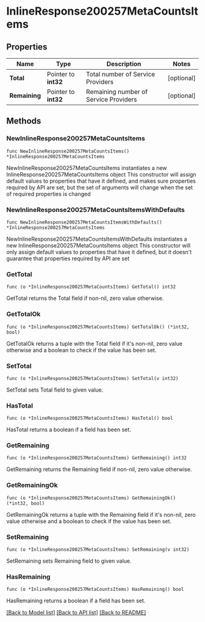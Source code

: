# InlineResponse200257MetaCountsItems

## Properties

Name | Type | Description | Notes
------------ | ------------- | ------------- | -------------
**Total** | Pointer to **int32** | Total number of Service Providers | [optional] 
**Remaining** | Pointer to **int32** | Remaining number of Service Providers | [optional] 

## Methods

### NewInlineResponse200257MetaCountsItems

`func NewInlineResponse200257MetaCountsItems() *InlineResponse200257MetaCountsItems`

NewInlineResponse200257MetaCountsItems instantiates a new InlineResponse200257MetaCountsItems object
This constructor will assign default values to properties that have it defined,
and makes sure properties required by API are set, but the set of arguments
will change when the set of required properties is changed

### NewInlineResponse200257MetaCountsItemsWithDefaults

`func NewInlineResponse200257MetaCountsItemsWithDefaults() *InlineResponse200257MetaCountsItems`

NewInlineResponse200257MetaCountsItemsWithDefaults instantiates a new InlineResponse200257MetaCountsItems object
This constructor will only assign default values to properties that have it defined,
but it doesn't guarantee that properties required by API are set

### GetTotal

`func (o *InlineResponse200257MetaCountsItems) GetTotal() int32`

GetTotal returns the Total field if non-nil, zero value otherwise.

### GetTotalOk

`func (o *InlineResponse200257MetaCountsItems) GetTotalOk() (*int32, bool)`

GetTotalOk returns a tuple with the Total field if it's non-nil, zero value otherwise
and a boolean to check if the value has been set.

### SetTotal

`func (o *InlineResponse200257MetaCountsItems) SetTotal(v int32)`

SetTotal sets Total field to given value.

### HasTotal

`func (o *InlineResponse200257MetaCountsItems) HasTotal() bool`

HasTotal returns a boolean if a field has been set.

### GetRemaining

`func (o *InlineResponse200257MetaCountsItems) GetRemaining() int32`

GetRemaining returns the Remaining field if non-nil, zero value otherwise.

### GetRemainingOk

`func (o *InlineResponse200257MetaCountsItems) GetRemainingOk() (*int32, bool)`

GetRemainingOk returns a tuple with the Remaining field if it's non-nil, zero value otherwise
and a boolean to check if the value has been set.

### SetRemaining

`func (o *InlineResponse200257MetaCountsItems) SetRemaining(v int32)`

SetRemaining sets Remaining field to given value.

### HasRemaining

`func (o *InlineResponse200257MetaCountsItems) HasRemaining() bool`

HasRemaining returns a boolean if a field has been set.


[[Back to Model list]](../README.md#documentation-for-models) [[Back to API list]](../README.md#documentation-for-api-endpoints) [[Back to README]](../README.md)


